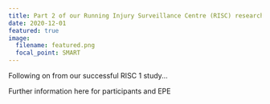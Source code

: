 ```yaml
---
title: Part 2 of our Running Injury Surveillance Centre (RISC) research launched !
date: 2020-12-01
featured: true
image:
  filename: featured.png
  focal_point: SMART
---
```

Following on from our successful RISC 1 study...

<!--more-->

Further information here for participants and EPE